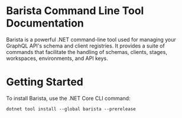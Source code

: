 # Barista Command Line Tool Documentation

Barista is a powerful .NET command-line tool used for managing your GraphQL API's schema and client registries. It provides a suite of commands that facilitate the handling of schemas, clients, stages, workspaces, environments, and API keys.

# Getting Started

To install Barista, use the .NET Core CLI command:

```
dotnet tool install --global barista --prerelease 
```
